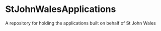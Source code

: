 # StJohnWalesApplications
A repository for holding the applications built on behalf of St John Wales
